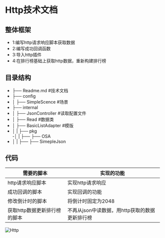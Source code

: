 # Http技术文档
## 整体框架
- 1:编写http请求响应脚本获取数据
- 2:编写成功回调函数
- 3:导入http插件
- 4:在排行榜基础上获取http数据，重新构建排行榜

## 目录结构
- ├── Readme.md               #技术文档                    
- ├── config                     
- │   ├── SimpleScence        #场景
- ├── internal
- │   ├── JsonController    #读取配置文件
- │   ├── Read          #数据类
- │   ├── BasicListAdapter    #模版
- │   |    ├── pkg   
-│   |    ├── ├── OSA   
- │   |    ├── ├── SimepleJson




## 代码
| 需要的脚本       |     实现的功能 |
| ------ | ------                |
| http请求响应脚本 |  实现http请求响应   |
| 成功回调的脚本   |  实现回调的功能    |
| 修改倒计时的脚本 |  将倒计时固定为2048  |
| 获取http数据更新排行榜的脚本 | 不再从json中读数据，用http获取的数据更新排行榜  |

![Http](https://user-images.githubusercontent.com/92706401/140639070-e7e7f157-26c8-4ecf-bf70-a4f693b41e96.png)

